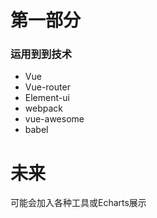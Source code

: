 # 第一部分
### 运用到到技术
- Vue
- Vue-router
- Element-ui
- webpack
- vue-awesome
- babel
# 未来
可能会加入各种工具或Echarts展示
